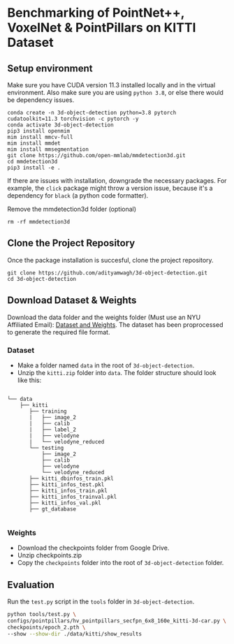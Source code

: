# Benchmarking of PointNet++, VoxelNet & PointPillars on KITTI Dataset

## Setup environment

Make sure you have CUDA version 11.3 installed locally and in the virtual environment. Also make sure you are using `python 3.8`, or else there would be dependency issues.

```
conda create -n 3d-object-detection python=3.8 pytorch cudatoolkit=11.3 torchvision -c pytorch -y
conda activate 3d-object-detection
pip3 install openmim
mim install mmcv-full
mim install mmdet
mim install mmsegmentation
git clone https://github.com/open-mmlab/mmdetection3d.git
cd mmdetection3d
pip3 install -e .
```

If there are issues with installation, downgrade the necessary packages. For example, the `click` package might throw a version issue, because it's a dependency for `black` (a python code formatter).

Remove the mmdetection3d folder (optional)

```
rm -rf mmdetection3d
```
## Clone the Project Repository

Once the package installation is succesful, clone the project repository.
```
git clone https://github.com/adityamwagh/3d-object-detection.git
cd 3d-object-detection
```

## Download Dataset & Weights
Download the data folder and the weights folder (Must use an NYU Affiliated Email): [Dataset and Weights](https://drive.google.com/drive/folders/1Msf2P5aSV1Xha-DPwiJ9K24v5gAdqxpG). The dataset has been proprocessed to generate the required file format.

### Dataset
- Make a folder named `data` in the root of `3d-object-detection`.
- Unzip the `kitti.zip` folder into `data`. The folder structure should look like this:

```

└── data
    ├── kitti
       ├── training    
       |   ├── image_2 
       |   ├── calib
       |   ├── label_2
       |   ├── velodyne
       |   └── velodyne_reduced
       └── testing     
           ├── image_2
           ├── calib
           ├── velodyne
           └── velodyne_reduced
       ├── kitti_dbinfos_train.pkl
       ├── kitti_infos_test.pkl
       ├── kitti_infos_train.pkl
       ├── kitti_infos_trainval.pkl
       ├── kitti_infos_val.pkl
       ├── gt_database
       
```
### Weights
- Download the checkpoints folder from Google Drive.
- Unzip checkpoints.zip
- Copy the `checkpoints` folder into the root of `3d-object-detection` folder.

## Evaluation

Run the `test.py` script in the `tools` folder in `3d-object-detection`.

```bash
python tools/test.py \ 
configs/pointpillars/hv_pointpillars_secfpn_6x8_160e_kitti-3d-car.py \
checkpoints/epoch_2.pth \
--show --show-dir ./data/kitti/show_results
```
